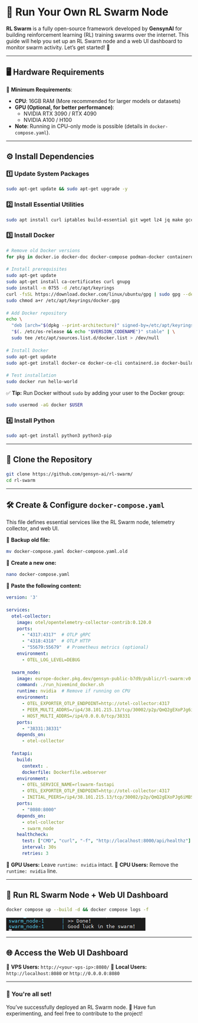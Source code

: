 # 🚀 Run Your Own RL Swarm Node

**RL Swarm** is a fully open-source framework developed by **GensynAI** for building reinforcement learning (RL) training swarms over the internet. This guide will help you set up an RL Swarm node and a web UI dashboard to monitor swarm activity. Let’s get started! 🚀

---

## 🖥️ Hardware Requirements

🔹 **Minimum Requirements**:
- **CPU**: 16GB RAM (More recommended for larger models or datasets)
- **GPU (Optional, for better performance)**:
  - NVIDIA RTX 3090 / RTX 4090
  - NVIDIA A100 / H100
- **Note**: Running in CPU-only mode is possible (details in `docker-compose.yaml`).

---

## ⚙️ Install Dependencies

### 1️⃣ Update System Packages
```bash
sudo apt-get update && sudo apt-get upgrade -y
```

### 2️⃣ Install Essential Utilities
```bash
sudo apt install curl iptables build-essential git wget lz4 jq make gcc nano automake autoconf tmux htop nvme-cli libgbm1 pkg-config libssl-dev libleveldb-dev tar clang bsdmainutils ncdu unzip libleveldb-dev -y
```

### 3️⃣ Install Docker
```bash
# Remove old Docker versions
for pkg in docker.io docker-doc docker-compose podman-docker containerd runc; do sudo apt-get remove $pkg; done

# Install prerequisites
sudo apt-get update
sudo apt-get install ca-certificates curl gnupg
sudo install -m 0755 -d /etc/apt/keyrings
curl -fsSL https://download.docker.com/linux/ubuntu/gpg | sudo gpg --dearmor -o /etc/apt/keyrings/docker.gpg
sudo chmod a+r /etc/apt/keyrings/docker.gpg

# Add Docker repository
echo \
  "deb [arch="$(dpkg --print-architecture)" signed-by=/etc/apt/keyrings/docker.gpg] https://download.docker.com/linux/ubuntu \
  "$(. /etc/os-release && echo "$VERSION_CODENAME")" stable" | \
  sudo tee /etc/apt/sources.list.d/docker.list > /dev/null

# Install Docker
sudo apt-get update
sudo apt-get install docker-ce docker-ce-cli containerd.io docker-buildx-plugin docker-compose-plugin

# Test installation
sudo docker run hello-world
```

✅ **Tip:** Run Docker without `sudo` by adding your user to the Docker group:
```bash
sudo usermod -aG docker $USER
```

### 4️⃣ Install Python
```bash
sudo apt-get install python3 python3-pip
```

---

## 📂 Clone the Repository
```bash
git clone https://github.com/gensyn-ai/rl-swarm/
cd rl-swarm
```

---

## 🛠️ Create & Configure `docker-compose.yaml`
This file defines essential services like the RL Swarm node, telemetry collector, and web UI.

🔹 **Backup old file:**
```bash
mv docker-compose.yaml docker-compose.yaml.old
```
🔹 **Create a new one:**
```bash
nano docker-compose.yaml
```
🔹 **Paste the following content:**
```yaml
version: '3'

services:
  otel-collector:
    image: otel/opentelemetry-collector-contrib:0.120.0
    ports:
      - "4317:4317"  # OTLP gRPC
      - "4318:4318"  # OTLP HTTP
      - "55679:55679"  # Prometheus metrics (optional)
    environment:
      - OTEL_LOG_LEVEL=DEBUG

  swarm_node:
    image: europe-docker.pkg.dev/gensyn-public-b7d9/public/rl-swarm:v0.0.1
    command: ./run_hivemind_docker.sh
    runtime: nvidia  # Remove if running on CPU
    environment:
      - OTEL_EXPORTER_OTLP_ENDPOINT=http://otel-collector:4317
      - PEER_MULTI_ADDRS=/ip4/38.101.215.13/tcp/30002/p2p/QmQ2gEXoPJg6iMBSUFWGzAabS2VhnzuS782Y637hGjfsRJ
      - HOST_MULTI_ADDRS=/ip4/0.0.0.0/tcp/38331
    ports:
      - "38331:38331"
    depends_on:
      - otel-collector

  fastapi:
    build:
      context: .
      dockerfile: Dockerfile.webserver
    environment:
      - OTEL_SERVICE_NAME=rlswarm-fastapi
      - OTEL_EXPORTER_OTLP_ENDPOINT=http://otel-collector:4317
      - INITIAL_PEERS=/ip4/38.101.215.13/tcp/30002/p2p/QmQ2gEXoPJg6iMBSUFWGzAabS2VhnzuS782Y637hGjfsRJ
    ports:
      - "8080:8000"
    depends_on:
      - otel-collector
      - swarm_node
    healthcheck:
      test: ["CMD", "curl", "-f", "http://localhost:8000/api/healthz"]
      interval: 30s
      retries: 3
```
🔹 **GPU Users:** Leave `runtime: nvidia` intact.
🔹 **CPU Users:** Remove the `runtime: nvidia` line.


---

## 🚀 Run RL Swarm Node + Web UI Dashboard
```bash
docker compose up --build -d && docker compose logs -f
```
![](https://raw.githubusercontent.com/hardeeps647/gensyn-ai/main/421115435-56243405-85ca-41ae-8591-2e61631835da.png)

---

## 🌐 Access the Web UI Dashboard
🔹 **VPS Users:** `http://<your-vps-ip>:8080/`
🔹 **Local Users:** `http://localhost:8080` or `http://0.0.0.0:8080`


---

### 🎉 You're all set!
You’ve successfully deployed an RL Swarm node. 🚀 Have fun experimenting, and feel free to contribute to the project!
